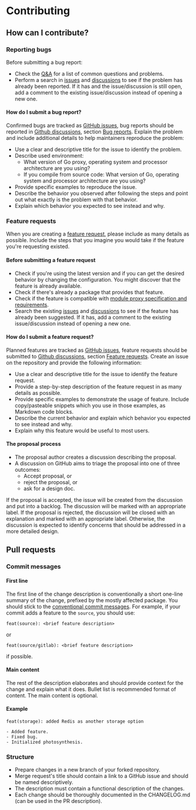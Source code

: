 # Contributing

## How can I contribute?

### Reporting bugs

Before submitting a bug report:
- Check the [Q&A](https://github.com/livesport-tv/goproxy/discussions/categories/q-a) for a list of common questions and problems.
- Perform a search in [issues](https://github.com/livesport-tv/goproxy/issues) and [discussions](https://github.com/livesport-tv/goproxy/discussions) to see if the problem has already been reported. If it has and the issue/discussion is still open, add a comment to the existing issue/discussion instead of opening a new one.

#### How do I submit a bug report?

Confirmed bugs are tracked as [GitHub issues](https://github.com/livesport-tv/goproxy/issues), bug reports should be reported in [Github discussions](https://github.com/livesport-tv/goproxy/discussions), section [Bug reports](https://github.com/livesport-tv/goproxy/discussions/categories/bug-reports).
Explain the problem and include additional details to help maintainers reproduce the problem:
- Use a clear and descriptive title for the issue to identify the problem.
- Describe used environment:
  - What version of Go proxy, operating system and processor architecture are you using?
  - If you compile from source code: What version of Go, operating system and processor architecture are you using?
- Provide specific examples to reproduce the issue.
- Describe the behavior you observed after following the steps and point out what exactly is the problem with that behavior.
- Explain which behavior you expected to see instead and why.

### Feature requests

When you are creating a [feature request](#how-do-i-submit-a-feature-request), please include as many details as possible. Include the steps that you imagine you would take if the feature you're requesting existed.

#### Before submitting a feature request

- Check if you're using the latest version and if you can get the desired behavior by changing the configuration. You might discover that the feature is already available.
- Check if there's already a package that provides that feature.
- Check if the feature is compatible with [module proxy specification and requirements](https://go.dev/ref/mod#module-proxy).
- Search the existing [issues](https://github.com/livesport-tv/goproxy/issues) and [discussions](https://github.com/livesport-tv/goproxy/discussions/categories/feature-requests) to see if the feature has already been suggested. If it has, add a comment to the existing issue/discussion instead of opening a new one.

#### How do I submit a feature request?

Planned features are tracked as [GitHub issues](https://github.com/livesport-tv/goproxy/issues), feature requests should be submitted to [Github discussions](https://github.com/livesport-tv/goproxy/discussions), section [Feature requests](https://github.com/livesport-tv/goproxy/discussions/categories/feature-requests).
Create an issue on the repository and provide the following information:
- Use a clear and descriptive title for the issue to identify the feature request.
- Provide a step-by-step description of the feature request in as many details as possible.
- Provide specific examples to demonstrate the usage of feature. Include copy/pasteable snippets which you use in those examples, as Markdown code blocks.
- Describe the current behavior and explain which behavior you expected to see instead and why.
- Explain why this feature would be useful to most users.

#### The proposal process

- The proposal author creates a discussion describing the proposal.
- A discussion on GitHub aims to triage the proposal into one of three outcomes:
  * Accept proposal, or
  * reject the proposal, or
  * ask for a design doc.

If the proposal is accepted, the issue will be created from the discussion and put into a backlog. The discussion will be marked with an appropriate label.
If the proposal is rejected, the discussion will be closed with an explanation and marked with an appropriate label.
Otherwise, the discussion is expected to identify concerns that should be addressed in a more detailed design.

## Pull requests

### Commit messages

#### First line

The first line of the change description is conventionally a short one-line summary of the change, prefixed by the mostly affected package. You should stick to the [conventional commit messages](https://www.conventionalcommits.org/en/v1.0.0/).
For example, if your commit adds a feature to the `source`, you should use:

`feat(source): <brief feature description>`

or

`feat(source/gitlab): <brief feature description>`

if possible.

#### Main content

The rest of the description elaborates and should provide context for the change and explain what it does. Bullet list is recommended format of content. The main content is optional.

#### Example

```
feat(storage): added Redis as another storage option

- Added feature.
- Fixed bug.
- Initialized photosynthesis.
```

### Structure

- Prepare changes in a new branch of your forked repository.
- Merge request's title should contain a link to a GitHub issue and should be named descriptively.
- The description must contain a functional description of the changes.
- Each change should be thoroughly documented in the CHANGELOG.md (can be used in the PR description).
